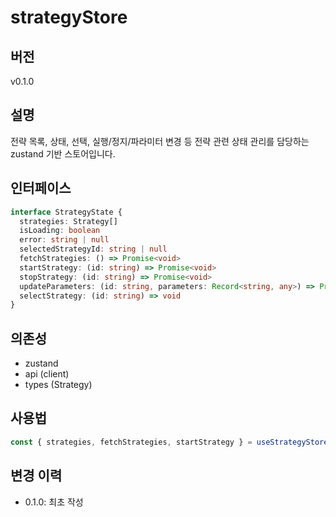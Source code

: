 # strategyStore
## 버전
v0.1.0

## 설명
전략 목록, 상태, 선택, 실행/정지/파라미터 변경 등 전략 관련 상태 관리를 담당하는 zustand 기반 스토어입니다.

## 인터페이스
```ts
interface StrategyState {
  strategies: Strategy[]
  isLoading: boolean
  error: string | null
  selectedStrategyId: string | null
  fetchStrategies: () => Promise<void>
  startStrategy: (id: string) => Promise<void>
  stopStrategy: (id: string) => Promise<void>
  updateParameters: (id: string, parameters: Record<string, any>) => Promise<void>
  selectStrategy: (id: string) => void
}
```

## 의존성
- zustand
- api (client)
- types (Strategy)

## 사용법
```ts
const { strategies, fetchStrategies, startStrategy } = useStrategyStore()
```

## 변경 이력
- 0.1.0: 최초 작성 